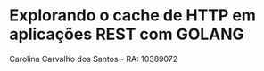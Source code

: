 
# Explorando o cache de HTTP em aplicações REST com GOLANG

Carolina Carvalho dos Santos - RA: 10389072


